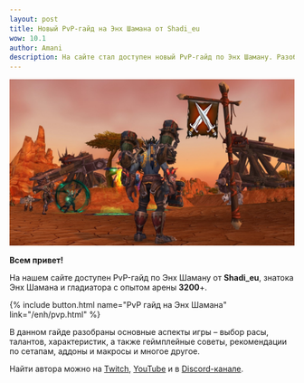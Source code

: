 ```yaml
---    
layout: post
title: Новый PvP-гайд на Энх Шамана от Shadi_eu
wow: 10.1
author: Amani
description: На сайте стал доступен новый PvP-гайд по Энх Шаману. Разобраны основные аспекты игры – выбор расы, талантов, характеристик, а также геймплейные советы, рекомендации по сетапам, аддоны и макросы и многое другое. Автор – Shadi_eu, гладиатор с опытом арены 3200+.
---
```


<p align="center">
<img src="/assets/img/pvp.jpg" width=600x> 
</p>


**Всем привет!**

На нашем сайте доступен PvP-гайд по Энх Шаману от **Shadi_eu**, знатока Энх Шамана и гладиатора с опытом арены **3200**+. 

<p></p>

{% include button.html name="PvP гайд на Энх Шамана" link="/enh/pvp.html" %}  

<p></p>

В данном гайде разобраны основные аспекты игры – выбор расы, талантов, характеристик, а также геймплейные советы, рекомендации по сетапам, аддоны и макросы и многое другое.

Найти автора можно на [Twitch](https://www.twitch.tv/shadi_eu), [YouTube](https://www.youtube.com/@SHADIEU) и в [Discord-канале](https://discord.gg/EtY2PGsjun).



